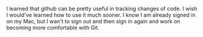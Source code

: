 I learned that github can be pretty useful in tracking changes of code. I wish I would've learned how to use it much sooner. I know I am already signed in on my Mac, but I wan't to sign out and then sign in again and work on becoming more comfortable with Git.